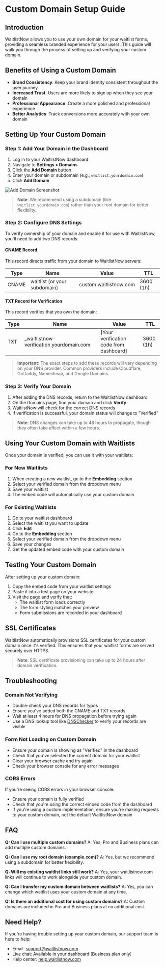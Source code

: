 # Custom Domain Setup Guide

## Introduction

WaitlistNow allows you to use your own domain for your waitlist forms, providing a seamless branded experience for your users. This guide will walk you through the process of setting up and verifying your custom domain.

## Benefits of Using a Custom Domain

- **Brand Consistency**: Keep your brand identity consistent throughout the user journey
- **Increased Trust**: Users are more likely to sign up when they see your domain
- **Professional Appearance**: Create a more polished and professional experience
- **Better Analytics**: Track conversions more accurately with your own domain

## Setting Up Your Custom Domain

### Step 1: Add Your Domain in the Dashboard

1. Log in to your WaitlistNow dashboard
2. Navigate to **Settings > Domains**
3. Click the **Add Domain** button
4. Enter your domain or subdomain (e.g., `waitlist.yourdomain.com`)
5. Click **Add Domain**

![Add Domain Screenshot](https://example.com/add-domain.png)

> **Note**: We recommend using a subdomain (like `waitlist.yourdomain.com`) rather than your root domain for better flexibility.

### Step 2: Configure DNS Settings

To verify ownership of your domain and enable it for use with WaitlistNow, you'll need to add two DNS records:

#### CNAME Record

This record directs traffic from your domain to WaitlistNow servers:

| Type  | Name                         | Value                  | TTL       |
| ----- | ---------------------------- | ---------------------- | --------- |
| CNAME | waitlist (or your subdomain) | custom.waitlistnow.com | 3600 (1h) |

#### TXT Record for Verification

This record verifies that you own the domain:

| Type | Name                                      | Value                                   | TTL       |
| ---- | ----------------------------------------- | --------------------------------------- | --------- |
| TXT  | \_waitlistnow-verification.yourdomain.com | [Your verification code from dashboard] | 3600 (1h) |

> **Important**: The exact steps to add these records will vary depending on your DNS provider. Common providers include Cloudflare, GoDaddy, Namecheap, and Google Domains.

### Step 3: Verify Your Domain

1. After adding the DNS records, return to the WaitlistNow dashboard
2. On the Domains page, find your domain and click **Verify**
3. WaitlistNow will check for the correct DNS records
4. If verification is successful, your domain status will change to "Verified"

> **Note**: DNS changes can take up to 48 hours to propagate, though they often take effect within a few hours.

## Using Your Custom Domain with Waitlists

Once your domain is verified, you can use it with your waitlists:

### For New Waitlists

1. When creating a new waitlist, go to the **Embedding** section
2. Select your verified domain from the dropdown menu
3. Save your waitlist
4. The embed code will automatically use your custom domain

### For Existing Waitlists

1. Go to your waitlist dashboard
2. Select the waitlist you want to update
3. Click **Edit**
4. Go to the **Embedding** section
5. Select your verified domain from the dropdown menu
6. Save your changes
7. Get the updated embed code with your custom domain

## Testing Your Custom Domain

After setting up your custom domain:

1. Copy the embed code from your waitlist settings
2. Paste it into a test page on your website
3. Visit the page and verify that:
   - The waitlist form loads correctly
   - The form styling matches your preview
   - Form submissions are recorded in your dashboard

## SSL Certificates

WaitlistNow automatically provisions SSL certificates for your custom domain once it's verified. This ensures that your waitlist forms are served securely over HTTPS.

> **Note**: SSL certificate provisioning can take up to 24 hours after domain verification.

## Troubleshooting

### Domain Not Verifying

- Double-check your DNS records for typos
- Ensure you've added both the CNAME and TXT records
- Wait at least 4 hours for DNS propagation before trying again
- Use a DNS lookup tool like [DNSChecker](https://dnschecker.org) to verify your records are visible

### Form Not Loading on Custom Domain

- Ensure your domain is showing as "Verified" in the dashboard
- Check that you've selected the correct domain for your waitlist
- Clear your browser cache and try again
- Check your browser console for any error messages

### CORS Errors

If you're seeing CORS errors in your browser console:

- Ensure your domain is fully verified
- Check that you're using the correct embed code from the dashboard
- If you're using a custom implementation, ensure you're making requests to your custom domain, not the default WaitlistNow domain

## FAQ

**Q: Can I use multiple custom domains?**
A: Yes, Pro and Business plans can add multiple custom domains.

**Q: Can I use my root domain (example.com)?**
A: Yes, but we recommend using a subdomain for better flexibility.

**Q: Will my existing waitlist links still work?**
A: Yes, your waitlistnow.com links will continue to work alongside your custom domain.

**Q: Can I transfer my custom domain between waitlists?**
A: Yes, you can change which waitlist uses your custom domain at any time.

**Q: Is there an additional cost for using custom domains?**
A: Custom domains are included in Pro and Business plans at no additional cost.

## Need Help?

If you're having trouble setting up your custom domain, our support team is here to help:

- Email: support@waitlistnow.com
- Live chat: Available in your dashboard (Business plan only)
- Help center: [help.waitlistnow.com](https://help.waitlistnow.com)
